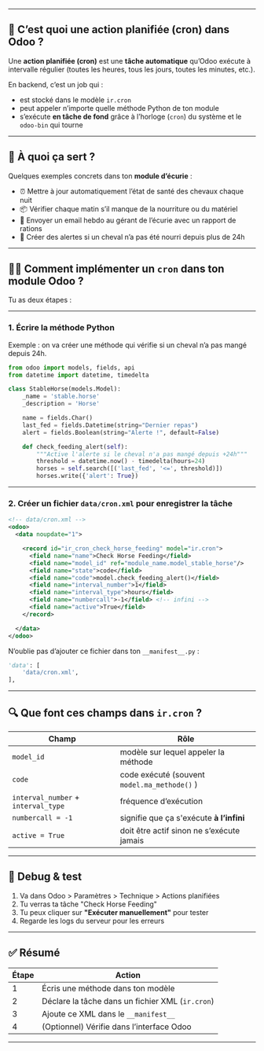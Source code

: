 
---

## 🧠 C’est quoi une action planifiée (cron) dans Odoo ?

Une **action planifiée (cron)** est une **tâche automatique** qu’Odoo exécute à intervalle régulier (toutes les heures, tous les jours, toutes les minutes, etc.).

En backend, c’est un job qui :

* est stocké dans le modèle `ir.cron`
* peut appeler n’importe quelle méthode Python de ton module
* s’exécute **en tâche de fond** grâce à l’horloge (`cron`) du système et le `odoo-bin` qui tourne

---

## 🧰 À quoi ça sert ?

Quelques exemples concrets dans ton **module d’écurie** :

* ⏰ Mettre à jour automatiquement l’état de santé des chevaux chaque nuit
* 📦 Vérifier chaque matin s’il manque de la nourriture ou du matériel
* 🐴 Envoyer un email hebdo au gérant de l’écurie avec un rapport de rations
* 🚨 Créer des alertes si un cheval n’a pas été nourri depuis plus de 24h

---

## 🧑‍💻 Comment implémenter un `cron` dans ton module Odoo ?

Tu as deux étapes :

---

### **1. Écrire la méthode Python**

Exemple : on va créer une méthode qui vérifie si un cheval n’a pas mangé depuis 24h.

```python
from odoo import models, fields, api
from datetime import datetime, timedelta

class StableHorse(models.Model):
    _name = 'stable.horse'
    _description = 'Horse'

    name = fields.Char()
    last_fed = fields.Datetime(string="Dernier repas")
    alert = fields.Boolean(string="Alerte !", default=False)

    def check_feeding_alert(self):
        """Active l'alerte si le cheval n'a pas mangé depuis +24h"""
        threshold = datetime.now() - timedelta(hours=24)
        horses = self.search([('last_fed', '<=', threshold)])
        horses.write({'alert': True})
```

---

### **2. Créer un fichier `data/cron.xml` pour enregistrer la tâche**

```xml
<!-- data/cron.xml -->
<odoo>
  <data noupdate="1">

    <record id="ir_cron_check_horse_feeding" model="ir.cron">
      <field name="name">Check Horse Feeding</field>
      <field name="model_id" ref="module_name.model_stable_horse"/>
      <field name="state">code</field>
      <field name="code">model.check_feeding_alert()</field>
      <field name="interval_number">1</field>
      <field name="interval_type">hours</field>
      <field name="numbercall">-1</field> <!-- infini -->
      <field name="active">True</field>
    </record>

  </data>
</odoo>
```

N’oublie pas d’ajouter ce fichier dans ton `__manifest__.py` :

```python
'data': [
    'data/cron.xml',
],
```

---

## 🔍 Que font ces champs dans `ir.cron` ?

| Champ                               | Rôle                                         |
| ----------------------------------- | -------------------------------------------- |
| `model_id`                          | modèle sur lequel appeler la méthode         |
| `code`                              | code exécuté (souvent `model.ma_methode()` ) |
| `interval_number` + `interval_type` | fréquence d’exécution                        |
| `numbercall = -1`                   | signifie que ça s'exécute **à l’infini**     |
| `active = True`                     | doit être actif sinon ne s’exécute jamais    |

---

## 🧪 Debug & test

1. Va dans Odoo > Paramètres > Technique > Actions planifiées
2. Tu verras ta tâche "Check Horse Feeding"
3. Tu peux cliquer sur **"Exécuter manuellement"** pour tester
4. Regarde les logs du serveur pour les erreurs

---

## ✅ Résumé

| Étape | Action                                           |
| ----- | ------------------------------------------------ |
| 1     | Écris une méthode dans ton modèle                |
| 2     | Déclare la tâche dans un fichier XML (`ir.cron`) |
| 3     | Ajoute ce XML dans le `__manifest__`             |
| 4     | (Optionnel) Vérifie dans l’interface Odoo        |

---


